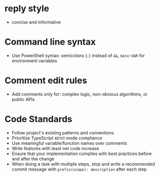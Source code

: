 # reply style

- concise and informative

# Command line syntax

- Use PowerShell syntax: semicolons (`;`) instead of `&&`, `$env:VAR` for environment variables

# Comment edit rules

- Add comments only for: complex logic, non-obvious algorithms, or public APIs

# Code Standards

- Follow project's existing patterns and conventions
- Prioritize TypeScript strict mode compliance
- Use meaningful variable/function names over comments
- Write features with least net code increase
- Ensure that your implementation complies with best practices before and after the change
- When doing a task with multiple steps, stop and write a recommended commit message with `prefix(scope): description` after each step
